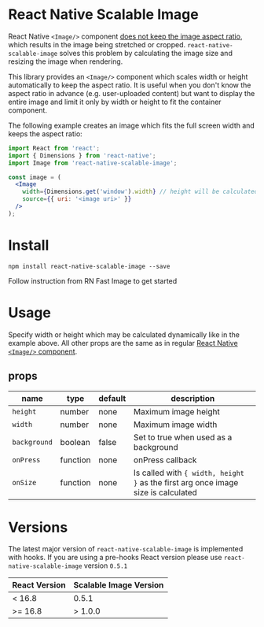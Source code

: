 # React Native Scalable Image

React Native `<Image/>` component [does not keep the image aspect ratio](https://github.com/facebook/react-native/issues/858), which results in the image being stretched or cropped. `react-native-scalable-image` solves this problem by calculating the image size and resizing the image when rendering.

This library provides an `<Image/>` component which scales width or height automatically to keep the aspect ratio. It is useful when you don't know the aspect ratio in advance (e.g. user-uploaded content) but want to display the entire image and limit it only by width or height to fit the container component.

The following example creates an image which fits the full screen width and keeps the aspect ratio:

```jsx
import React from 'react';
import { Dimensions } from 'react-native';
import Image from 'react-native-scalable-image';

const image = (
  <Image
    width={Dimensions.get('window').width} // height will be calculated automatically
    source={{ uri: '<image uri>' }}
  />
);
```

# Install

`npm install react-native-scalable-image --save`

Follow instruction from RN Fast Image to get started

# Usage

Specify width or height which may be calculated dynamically like in the example above. All other props are the same as in regular [React Native `<Image/>` component](https://facebook.github.io/react-native/docs/image.html).

## props

| name         | type     | default | description                                                                       |
| ------------ | -------- | ------- | --------------------------------------------------------------------------------- |
| `height`     | number   | none    | Maximum image height                                                              |
| `width`      | number   | none    | Maximum image width                                                               |
| `background` | boolean  | false   | Set to true when used as a background                                             |
| `onPress`    | function | none    | onPress callback                                                                  |
| `onSize`     | function | none    | Is called with `{ width, height }` as the first arg once image size is calculated |

# Versions

The latest major version of `react-native-scalable-image` is implemented with hooks. If you are using a pre-hooks React version please use `react-native-scalable-image` version `0.5.1`

| React Version | Scalable Image Version |
| ------------- | ---------------------- |
| < 16.8        | 0.5.1                  |
| >= 16.8       | > 1.0.0                |
